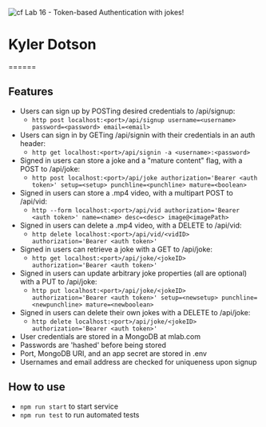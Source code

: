 ![cf](https://i.imgur.com/7v5ASc8.png) Lab 16 - Token-based Authentication with jokes!
# Kyler Dotson
======

## Features
  * Users can sign up by POSTing desired credentials to /api/signup:
    * `http post localhost:<port>/api/signup username=<username> password=<password> email=<email>`
  * Users can sign in by GETing /api/signin with their credentials in an auth header:
    * `http get localhost:<port>/api/signin -a <username>:<password>`
  * Signed in users can store a joke and a "mature content" flag, with a POST to /api/joke:
    * `http post localhost:<port>/api/joke authorization='Bearer <auth token>' setup=<setup> punchline=<punchline> mature=<boolean>`
  * Signed in users can store a .mp4 video, with a multipart POST to /api/vid:
    * `http --form localhost:<port>/api/vid authorization='Bearer <auth token>' name=<name> desc=<desc> image@<imagePath>`
  * Signed in users can delete a .mp4 video, with a DELETE to /api/vid:
    * `http delete localhost:<port>/api/vid/<vidID> authorization='Bearer <auth token>'`
  * Signed in users can retrieve a joke with a GET to /api/joke:
    * `http get localhost:<port>/api/joke/<jokeID> authorization='Bearer <auth token>'`
  * Signed in users can update arbitrary joke properties (all are optional) with a PUT to /api/joke:
    * `http put localhost:<port>/api/joke/<jokeID> authorization='Bearer <auth token>' setup=<newsetup> punchline=<newpunchline> mature=<newboolean>`
  * Signed in users can delete their own jokes with a DELETE to /api/joke:
    * `http delete localhost:<port>/api/joke/<jokeID> authorization='Bearer <auth token>'`
  * User credentials are stored in a MongoDB at mlab.com
  * Passwords are 'hashed' before being stored
  * Port, MongoDB URI, and an app secret are stored in .env
  * Usernames and email address are checked for uniqueness upon signup

## How to use
  * `npm run start` to start service
  * `npm run test` to run automated tests
